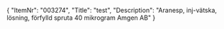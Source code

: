 {
  "ItemNr": "003274",
  "Title": "test",
  "Description": "Aranesp, inj-vätska, lösning, förfylld spruta 40 mikrogram Amgen AB"
}